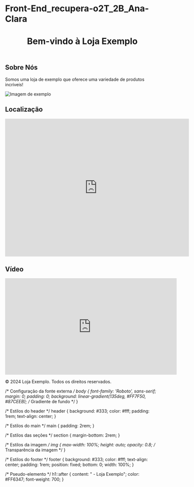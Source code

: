 # Front-End_recupera-o2T_2B_Ana-Clara
<!DOCTYPE html>
<html lang="pt-BR">
<head>
    <meta charset="UTF-8">
    <meta name="viewport" content="width=device-width, initial-scale=1.0">
    <title>Loja Exemplo</title>
    <link rel="stylesheet" href="front-end_2B_2T_08_seunome.css">
    <link href="https://fonts.googleapis.com/css2?family=Roboto:wght@400;700&display=swap" rel="stylesheet">
</head>
<body>
    <header>
        <h1>Bem-vindo à Loja Exemplo</h1>
    </header>
    <main>
        <section>
            <h2>Sobre Nós</h2>
            <p>Somos uma loja de exemplo que oferece uma variedade de produtos incríveis!</p>
            <img src="exemplo-imagem.jpg" alt="Imagem de exemplo">
        </section>
        <section>
            <h2>Localização</h2>
            <iframe 
                src="https://www.google.com/maps/embed?pb=!1m18!1m12!1m3!1d126911.03757385315!2d-46.67586835824857!3d-23.5481662467983!2m3!1f0!2f0!3f0!3m2!1i1024!2i768!4f13.1!3m3!1m2!1s0x94ce5a46a4cddded%3A0x8c39c3b5d7c91b18!2sSão%20Paulo%2C%20SP!5e0!3m2!1spt-BR!2sbr!4v1632349347164!5m2!1spt-BR!2sbr" 
                width="600" 
                height="450" 
                style="border:0;" 
                allowfullscreen="" 
                loading="lazy">
            </iframe>
        </section>
        <section>
            <h2>Vídeo</h2>
            <iframe 
                width="560" 
                height="315" 
                src="https://www.youtube.com/embed/dQw4w9WgXcQ" 
                title="YouTube video player" 
                frameborder="0" 
                allow="accelerometer; autoplay; clipboard-write; encrypted-media; gyroscope; picture-in-picture" 
                allowfullscreen>
            </iframe>
        </section>
    </main>
    <footer>
        <p>&copy; 2024 Loja Exemplo. Todos os direitos reservados.</p>
    </footer>
</body>
</html>



/* Configuração da fonte externa */
body {
    font-family: 'Roboto', sans-serif;
    margin: 0;
    padding: 0;
    background: linear-gradient(135deg, #FF7F50, #87CEEB); /* Gradiente de fundo */
}

/* Estilos do header */
header {
    background: #333;
    color: #fff;
    padding: 1rem;
    text-align: center;
}

/* Estilos do main */
main {
    padding: 2rem;
}

/* Estilos das seções */
section {
    margin-bottom: 2rem;
}

/* Estilos da imagem */
img {
    max-width: 100%;
    height: auto;
    opacity: 0.8; /* Transparência da imagem */
}

/* Estilos do footer */
footer {
    background: #333;
    color: #fff;
    text-align: center;
    padding: 1rem;
    position: fixed;
    bottom: 0;
    width: 100%;
}

/* Pseudo-elemento */
h1::after {
    content: " - Loja Exemplo";
    color: #FF6347;
    font-weight: 700;
}




